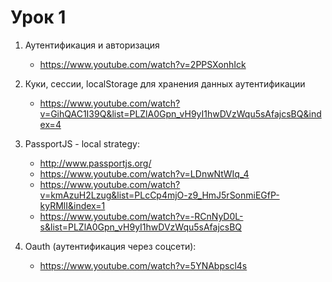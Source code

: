 # Урок 1

1. Аутентификация и авторизация
   - https://www.youtube.com/watch?v=2PPSXonhIck

2. Куки, сессии, localStorage для хранения данных аутентификации
   - https://www.youtube.com/watch?v=GihQAC1I39Q&list=PLZlA0Gpn_vH9yI1hwDVzWqu5sAfajcsBQ&index=4

3. PassportJS - local strategy:
   - http://www.passportjs.org/
   - https://www.youtube.com/watch?v=LDnwNtWIq_4
   - https://www.youtube.com/watch?v=kmAzuH2Lzug&list=PLcCp4mjO-z9_HmJ5rSonmiEGfP-kyRMlI&index=1
   - https://www.youtube.com/watch?v=-RCnNyD0L-s&list=PLZlA0Gpn_vH9yI1hwDVzWqu5sAfajcsBQ

4. Oauth (аутентификация через соцсети):
   - https://www.youtube.com/watch?v=5YNAbpscl4s
